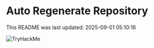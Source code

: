# Auto Regenerate Repository

This README was last updated: 2025-09-01 05:10:16

 ![TryHackMe](https://tryhackme.com/badge/533634)